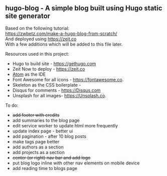 ## hugo-blog - A simple blog built using Hugo static site generator  
Based on the following tutorial:  
https://zwbetz.com/make-a-hugo-blog-from-scratch/  
And deployed using https://zeit.co  
With a few additions which will be added to this file later.

Resources used in this project:
- Hugo to build site - https://gethugo.com
- Zeit Now to deploy - https://zeit.co
- [Atom](https://atom.io) as the IDE
- Font Awesome for all icons - https://fontawesome.co.
- Skeleton as the CSS boilerplate - 
- Disqus for comments - https://Disqus.com
- Unsplash for all images- https://Unsplash.co.

To do:
- ~~add footer with credits~~
- add summaries to the blog page
- edit service worker to update html more frequently
- update index page - better ui
- add pagination - after 10 blog posts
- make tags page better
- add authors as a section
- add projects as a section
- ~~center (or right) nav bar and add logo~~
- put blog logo inline with other nav elements on mobile device
- add reading time to blogs page
